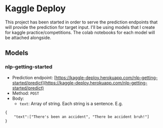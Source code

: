 # Kaggle Deploy

This project has been started in order to serve the prediction endpoints that will provide the prediction for target input.
I'll be using models that I create for kaggle practice/competitions. The colab notebooks for each model will be attached alongside.

## Models

### nlp-getting-started
* Prediction endpoint: [https://kaggle-deploy.herokuapp.com/nlp-getting-started/predict](https://kaggle-deploy.herokuapp.com/nlp-getting-started/predict)
* Method: `POST`
* Body:
    * `text`: Array of string. Each string is a sentence.
    E.g.
```
{
    "text":["There's been an accident", "There be accident bruh!"]
}
```